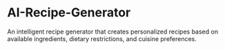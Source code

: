 # AI-Recipe-Generator
An intelligent recipe generator that creates personalized recipes based on available ingredients, dietary restrictions, and cuisine preferences.
